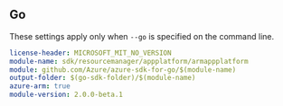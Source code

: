 ## Go

These settings apply only when `--go` is specified on the command line.

``` yaml $(go) && $(track2)
license-header: MICROSOFT_MIT_NO_VERSION
module-name: sdk/resourcemanager/appplatform/armappplatform
module: github.com/Azure/azure-sdk-for-go/$(module-name)
output-folder: $(go-sdk-folder)/$(module-name)
azure-arm: true
module-version: 2.0.0-beta.1
```
